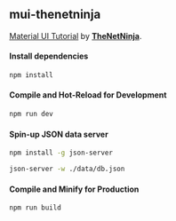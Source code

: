 ## mui-thenetninja
[Material UI Tutorial](https://www.youtube.com/playlist?list=PL4cUxeGkcC9gjxLvV4VEkZ6H6H4yWuS58) by [**TheNetNinja**](https://www.youtube.com/c/TheNetNinja).

#### Install dependencies
```sh
npm install
```

#### Compile and Hot-Reload for Development

```sh
npm run dev
```

#### Spin-up JSON data server

```sh
npm install -g json-server

json-server -w ./data/db.json
```

#### Compile and Minify for Production

```sh
npm run build
